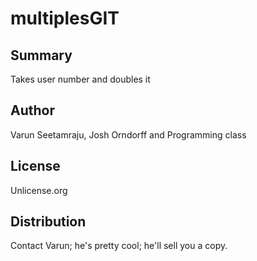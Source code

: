 multiplesGIT
=============

Summary
-------
Takes user number and doubles it

Author
--------
Varun Seetamraju, Josh Orndorff and Programming class

License
--------
Unlicense.org

Distribution
------------
Contact Varun; he's pretty cool; he'll sell you a copy.